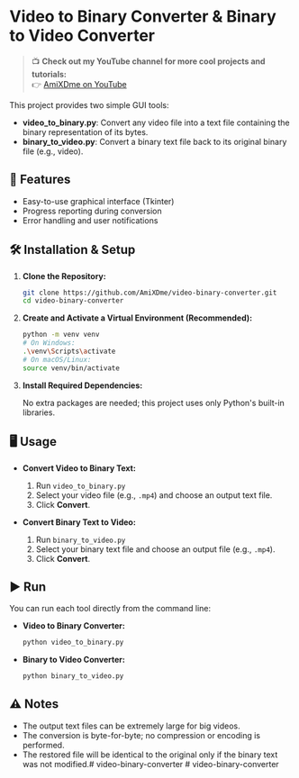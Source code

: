 # Video to Binary Converter & Binary to Video Converter

> 📺 **Check out my YouTube channel for more cool projects and tutorials:**  
> 👉 [AmiXDme on YouTube](https://www.youtube.com/@AmiXDme)

This project provides two simple GUI tools:
- **video_to_binary.py**: Convert any video file into a text file containing the binary representation of its bytes.
- **binary_to_video.py**: Convert a binary text file back to its original binary file (e.g., video).

## 🚀 Features

- Easy-to-use graphical interface (Tkinter)
- Progress reporting during conversion
- Error handling and user notifications

## 🛠️ Installation & Setup

1. **Clone the Repository:**

   ```bash
   git clone https://github.com/AmiXDme/video-binary-converter.git
   cd video-binary-converter
   ```

2. **Create and Activate a Virtual Environment (Recommended):**

   ```bash
   python -m venv venv
   # On Windows:
   .\venv\Scripts\activate
   # On macOS/Linux:
   source venv/bin/activate
   ```

3. **Install Required Dependencies:**

   No extra packages are needed; this project uses only Python's built-in libraries.

## 🖥️ Usage

- **Convert Video to Binary Text:**
  1. Run `video_to_binary.py`
  2. Select your video file (e.g., `.mp4`) and choose an output text file.
  3. Click **Convert**.

- **Convert Binary Text to Video:**
  1. Run `binary_to_video.py`
  2. Select your binary text file and choose an output file (e.g., `.mp4`).
  3. Click **Convert**.

## ▶️ Run

You can run each tool directly from the command line:

- **Video to Binary Converter:**
  ```bash
  python video_to_binary.py
  ```

- **Binary to Video Converter:**
  ```bash
  python binary_to_video.py
  ```

## ⚠️ Notes

- The output text files can be extremely large for big videos.
- The conversion is byte-for-byte; no compression or encoding is performed.
- The restored file will be identical to the original only if the binary text was not modified.#   v i d e o - b i n a r y - c o n v e r t e r  
 #   v i d e o - b i n a r y - c o n v e r t e r  
 